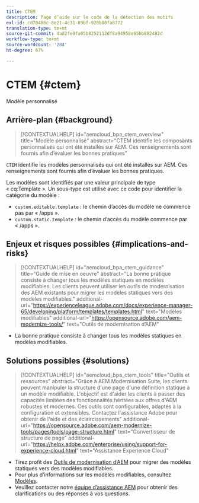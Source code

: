 ```yaml
---
title: CTEM
description: Page d’aide sur le code de la détection des motifs
exl-id: cd70486c-8e21-4c31-89bf-928b80fa8772
translation-type: tm+mt
source-git-commit: 4ad2fe0fa05b8252112df8a94958e65bb882482d
workflow-type: tm+mt
source-wordcount: '284'
ht-degree: 67%

---
```


# CTEM {#ctem}

Modèle personnalisé

## Arrière-plan {#background}

>[!CONTEXTUALHELP]
>id="aemcloud_bpa_ctem_overview"
>title="Modèle personnalisé"
>abstract="CTEM identifie les composants personnalisés qui ont été installés sur AEM. Ces renseignements sont fournis afin d’évaluer les bonnes pratiques"

`CTEM` identifie les modèles personnalisés qui ont été installés sur AEM. Ces renseignements sont fournis afin d’évaluer les bonnes pratiques.

Les modèles sont identifiés par une valeur principale de type « cq:Template ». Un sous-type est utilisé avec ce code pour identifier la catégorie du modèle :

* `custom.editable.template` : le chemin d’accès du modèle ne commence pas par « /apps ».
* `custom.static.template` : le chemin d’accès du modèle commence par « /apps ».

## Enjeux et risques possibles {#implications-and-risks}

>[!CONTEXTUALHELP]
>id="aemcloud_bpa_ctem_guidance"
>title="Guide de mise en oeuvre"
>abstract="La bonne pratique consiste à changer tous les modèles statiques en modèles modifiables. Les clients peuvent utiliser les outils de modernisation des AEM existants pour migrer les modèles statiques vers des modèles modifiables."
>additional-url="https://experienceleague.adobe.com/docs/experience-manager-65/developing/platform/templates/templates.html" text="Modèles modifiables"
>additional-url="https://opensource.adobe.com/aem-modernize-tools/" text="Outils de modernisation d’AEM"

* La bonne pratique consiste à changer tous les modèles statiques en modèles modifiables.

## Solutions possibles {#solutions}

>[!CONTEXTUALHELP]
>id="aemcloud_bpa_ctem_tools"
>title="Outils et ressources"
>abstract="Grâce à AEM Modernisation Suite, les clients peuvent manipuler la structure d&#39;une page d&#39;une définition statique à un modèle modifiable. L&#39;objectif est d&#39;aider les clients à passer des capacités limitées des fonctionnalités héritées aux offres d&#39;AEM robustes et modernes. Ces outils sont configurables, adaptés à la configuration et extensibles. Contactez l&#39;assistance Adobe pour obtenir de l&#39;aide et des éclaircissements"
>additional-url="https://opensource.adobe.com/aem-modernize-tools/pages/tools/page-structure.html" text="Convertisseur de structure de page"
>additional-url="https://helpx.adobe.com/enterprise/using/support-for-experience-cloud.html" text="Assistance Experience Cloud"

* Tirez profit des [Outils de modernisation d’AEM](https://opensource.adobe.com/aem-modernize-tools/) pour migrer des modèles statiques vers des modèles modifiables.
* Pour plus d’informations sur les modèles modifiables, consultez [Modèles](https://experienceleague.adobe.com/docs/experience-manager-65/developing/platform/templates/templates.html?lang=fr).
* Veuillez contacter notre [équipe d’assistance AEM](https://helpx.adobe.com/fr/enterprise/using/support-for-experience-cloud.html) pour obtenir des clarifications ou des réponses à vos questions.
